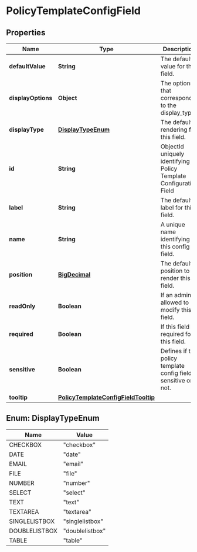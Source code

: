 # PolicyTemplateConfigField

## Properties
Name | Type | Description | Notes
------------ | ------------- | ------------- | -------------
**defaultValue** | **String** | The default value for this field. |  [optional]
**displayOptions** | **Object** | The options that correspond to the display_type. |  [optional]
**displayType** | [**DisplayTypeEnum**](#DisplayTypeEnum) | The default rendering for this field. |  [optional]
**id** | **String** | ObjectId uniquely identifying a Policy Template Configuration Field | 
**label** | **String** | The default label for this field. |  [optional]
**name** | **String** | A unique name identifying this config field. | 
**position** | [**BigDecimal**](BigDecimal.md) | The default position to render this field. |  [optional]
**readOnly** | **Boolean** | If an admin is allowed to modify this field. |  [optional]
**required** | **Boolean** | If this field is required for this field. |  [optional]
**sensitive** | **Boolean** | Defines if the policy template config field is sensitive or not. |  [optional]
**tooltip** | [**PolicyTemplateConfigFieldTooltip**](PolicyTemplateConfigFieldTooltip.md) |  |  [optional]

<a name="DisplayTypeEnum"></a>
## Enum: DisplayTypeEnum
Name | Value
---- | -----
CHECKBOX | &quot;checkbox&quot;
DATE | &quot;date&quot;
EMAIL | &quot;email&quot;
FILE | &quot;file&quot;
NUMBER | &quot;number&quot;
SELECT | &quot;select&quot;
TEXT | &quot;text&quot;
TEXTAREA | &quot;textarea&quot;
SINGLELISTBOX | &quot;singlelistbox&quot;
DOUBLELISTBOX | &quot;doublelistbox&quot;
TABLE | &quot;table&quot;
